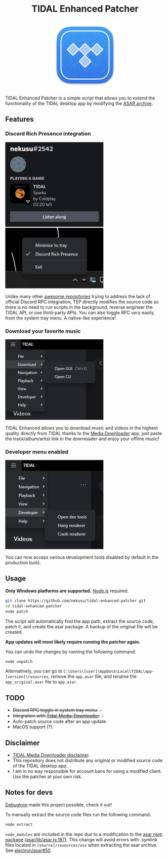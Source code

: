 <h1 align="center">TIDAL Enhanced Patcher</h1>

<p align="center">
  <img src="./assets/tidal-enhanced-icon.png" width="220" />
</p>

TIDAL Enhanced Patcher is a simple script that allows you to extend the functionality of the TIDAL desktop app by modifying the [ASAR archive](https://www.electronjs.org/docs/latest/tutorial/asar-archives).

## Features

### Discord Rich Presence integration

<img src="./assets/discord-rpc.png" width="310" />

<img src="./assets/system-tray.png" width="310" />

Unlike many other [awesome repositories](https://github.com/search?q=tidal+discord) trying to address the lack of official Discord RPC integration, TEP directly modifies the source code so there is no need to run scripts in the background, reverse engineer the TIDAL API, or use third-party APIs. You can also toggle RPC very easily from the system tray menu. A native-like experience!

### Download your favorite music

<img src="./assets/download-menu.png" width="310" />

TIDAL Enhanced allows you to download music and videos in the highest quality directly from TIDAL thanks to the [Media Downloader](https://github.com/yaronzz/Tidal-Media-Downloader) app, just paste the track/album/artist link in the downloader and enjoy your offline music!

### Developer menu enabled

<img src="./assets/dev-menu.png" width="310" />

You can now access various development tools disabled by default in the production build.

## Usage

**Only Windows platforms are supported.** [Node.js](https://github.com/coreybutler/nvm-windows) required.

```sh
git clone https://github.com/nekusu/tidal-enhanced-patcher.git
cd tidal-enhanced-patcher
node patch
```

The script will automatically find the app path, extract the source code, patch it, and create the asar package. A backup of the original file will be created.

**App updates will most likely require running the patcher again.**

You can undo the changes by running the following command:

```sh
node unpatch
```

Alternatively, you can go to `C:\Users\[user]\AppData\Local\TIDAL\app-[version]\resources`, remove the `app.asar` file, and rename the `app_original.asar` file to `app.asar`.

## TODO

- ~~Discord RPC toggle in system tray menu.~~ 🗸
- ~~Integration with [Tidal-Media-Downloader](https://github.com/yaronzz/Tidal-Media-Downloader).~~ 🗸
- Auto-patch source code after an app update.
- MacOS support (?).

## Disclaimer

- [TIDAL Media Downloader disclaimer](https://github.com/yaronzz/Tidal-Media-Downloader#-disclaimer).
- This repository does not distribute any original or modified source code of the TIDAL desktop app.
- I am in no way responsible for account bans for using a modified client. Use the patcher at your own risk.

## Notes for devs

[Debugtron](https://github.com/bytedance/debugtron) made this project possible, check it out!

To manually extract the source code files run the following command:

```sh
node extract
```

`node_modules` are included in the repo due to a modification to the [asar npm package](https://www.npmjs.com/package/asar) [(asar/lib/asar.js:187)](https://github.com/nekusu/tidal-enhanced-patcher/blob/main/node_modules/asar/lib/asar.js#L187). This change will avoid errors with .symlink files located in `[source]/resources/osx` when extracting the asar archive. See [electron/asar#50](https://github.com/electron/asar/issues/50).
